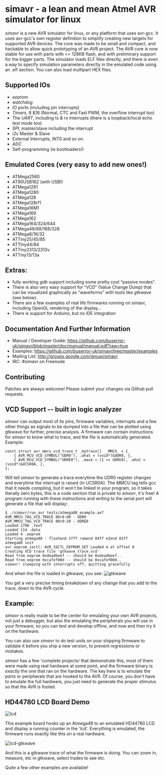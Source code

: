 simavr - a lean and mean Atmel AVR simulator for linux
======

_simavr_ is a new AVR simulator for linux, or any platform that uses avr-gcc. It uses 
avr-gcc's own register definition to simplify creating new targets for supported AVR
devices. The core was made to be small and compact, and hackable to allow quick 
prototyping of an AVR project. The AVR core is now stable for use with parts 
with <= 128KB flash, and with preliminary support for the bigger parts. The 
simulator loads ELF files directly, and there is even a way to specify simulation 
parameters directly in the emulated code using an .elf section. You can also 
load multipart HEX files.

Supported IOs
--------------
* _eeprom_
* _watchdog_
* _IO ports_ (including pin interrupts)
* _Timers_, 8 &16 (Normal, CTC and Fast PWM, the overflow interrupt too)
* The _UART_, including tx & rx interrupts (there is a loopback/local echo test mode too)
* _SPI_, master/slave including the interrupt
* _i2c_ Master & Slave
* External _Interrupts_, INT0 and so on.
* _ADC_
* Self-programming (ie bootloaders!)

Emulated Cores (very easy to add new ones!)
--------------
+ ATMega2560
+ AT90USB162 (with USB!)
+ ATMega1281
+ ATMega1280
+ ATMega128
+ ATMega128rf1
+ ATMega16M1
+ ATMega169
+ ATMega162
+ ATMega164/324/644
+ ATMega48/88/168/328
+ ATMega8/16/32
+ ATTiny25/45/85
+ ATTIny44/84
+ ATTiny2313/2313v
+ ATTiny13/13a

Extras:
-------
* fully working _gdb_ support including some pretty cool “passive modes”.
* There is also very easy support for “VCD” (Value Change Dump) that can be visualized 
graphically as “waveforms” with tools like _gtkwave_ (see below).
* There are a few examples of real life firmwares running on simavr, including OpenGL rendering of the display…
* There is support for _Arduino_, but no IDE integration

Documentation And Further Information
-------------------------------------

* Manual / Developer Guide: https://github.com/buserror-uk/simavr/blob/master/doc/manual/manual.pdf?raw=true
* Examples: https://github.com/buserror-uk/simavr/tree/master/examples
* Mailing List: http://groups.google.com/group/simavr
* IRC: _#simavr_ on Freenode

Contributing
------------

Patches are always welcome! Please submit your changes via Github pull requests.

VCD Support -- built in logic analyzer 
-----------
_simavr_ can output most of its pins, firmware variables, interrupts and a few other
things as signals to be dumped into a file that can be plotted using gtkwave for
further, precise analysis.
A firmware can contain instructions for _simavr_ to know what to trace, and the file is
automatically generated.
Example:

	const struct avr_mmcu_vcd_trace_t _mytrace[]  _MMCU_ = {
		{ AVR_MCU_VCD_SYMBOL("UDR0"), .what = (void*)&UDR0, },
		{ AVR_MCU_VCD_SYMBOL("UDRE0"), .mask = (1 << UDRE0), .what = (void*)&UCSR0A, },
	};

Will tell _simavr_ to generate a trace everytime the UDR0 register changes and everytime
the interrupt is raised (in UCSR0A). The *_MMCU_* tag tells gcc that it needs compiling,
but it won't be linked in your program, so it takes literally zero bytes, this is a code
section that is private to _simavr_, it's free!
A program running with these instructions and writing to the serial port will generate
a file that will display:

	$ ./simavr/run_avr tests/atmega88_example.axf
	AVR_MMCU_TAG_VCD_TRACE 00c6:00 - UDR0
	AVR_MMCU_TAG_VCD_TRACE 00c0:20 - UDRE0
	Loaded 1780 .text
	Loaded 114 .data
	Loaded 4 .eeprom
	Starting atmega88 - flashend 1fff ramend 04ff e2end 01ff
	atmega88 init
	avr_eeprom_ioctl: AVR_IOCTL_EEPROM_SET Loaded 4 at offset 0
	Creating VCD trace file 'gtkwave_trace.vcd'
	Read from eeprom 0xdeadbeef -- should be 0xdeadbeef..
	Read from eeprom 0xcafef00d -- should be 0xcafef00d..
	simavr: sleeping with interrupts off, quitting gracefully

And when the file is loaded in gtkwave, you see:
![gtkwave](https://github.com/buserror-uk/simavr/raw/master/doc/img/gtkwave1.png)

You get a very precise timing breakdown of any change that you add to the trace, down
to the AVR cycle. 

Example:
--------
_simavr_ is really made to be the center for emulating your own AVR projects, not just
a debugger, but also the emulating the peripherals you will use in your firmware, so 
you can test and develop offline, and now and then try it on the hardware.

You can also use _simavr_ to do test units on your shipping firmware to validate it
before you ship a new version, to prevent regressions or mistakes.

_simavr_ has a few 'complete projects/ that demonstrate this, most of them were made
using real hardware at some point, and the firmware binary is _exactly_ the one that
ran on the hardware. The key here is to emulate the _parts_ or peripherals that
are hooked to the AVR. Of course, you don't have to emulate the full hardware, you just
need to generate the proper stimulus so that the AVR is fooled.

HD44780 LCD Board Demo
----------------------

![lcd](https://github.com/buserror-uk/simavr/raw/master/doc/img/hd44780.png)

This example board hooks up an Atmega48 to an emulated HD44780 LCD and display a running
counter in the 'lcd'. Everything is emulated, the firmware runs exactly like this
on a real hardware.

![lcd-gtkwave](https://github.com/buserror-uk/simavr/raw/master/doc/img/hd44780-wave.png)

And this is a gtkwave trace of what the firmware is doing. You can zoom in, measure, etc
in gtkwave, select trades to see etc.

Quite a few other examples are available!
